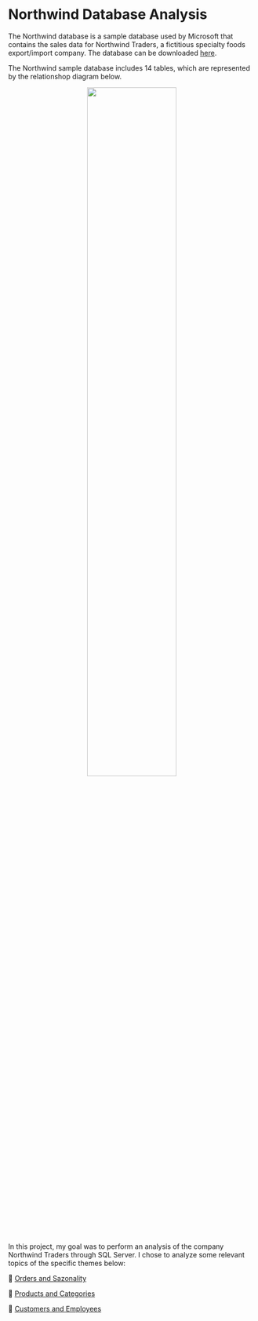 # Northwind Database Analysis

The Northwind database is a sample database used by Microsoft that contains the sales data for Northwind Traders, a fictitious specialty foods export/import company. The database can be downloaded [here](https://github.com/microsoft/sql-server-samples/tree/master/samples/databases/northwind-pubs).

The Northwind sample database includes 14 tables, which are represented by the relationshop diagram below.

<p align="center">
<img src="https://docs.yugabyte.com/images/sample-data/northwind/northwind-er-diagram.png" width=60% height=60%>

In this project, my goal was to perform an analysis of the company Northwind Traders through SQL Server. I chose to analyze some relevant topics of the specific themes below:

🔹 [Orders and Sazonality](https://github.com/marianamannes/northwind-database-analysis/tree/main/orders%20and%20sazonality)

🔹 [Products and Categories](https://github.com/marianamannes/northwind-database-analysis/tree/main/products%20and%20categories)

🔹 [Customers and Employees](https://github.com/marianamannes/northwind-database-analysis/tree/main/customers%20and%20employees)
